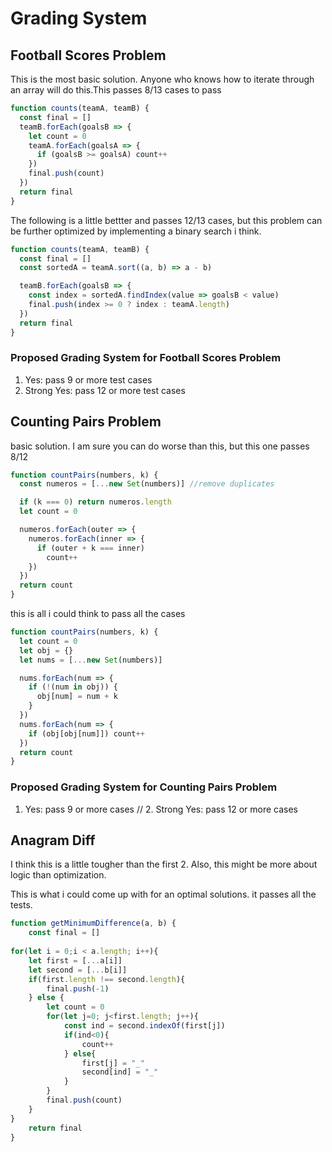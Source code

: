 # Grading System

## Football Scores Problem
This is the most basic solution. Anyone who knows how to iterate through an array will do this.This passes 8/13 cases to pass
```javascript
function counts(teamA, teamB) {
  const final = []
  teamB.forEach(goalsB => {
    let count = 0
    teamA.forEach(goalsA => {
      if (goalsB >= goalsA) count++
    })
    final.push(count)
  })
  return final
}
```

The following is a little bettter and passes 12/13 cases, but this problem can be further optimized by implementing a binary search i think. 
```javascript
function counts(teamA, teamB) {
  const final = []
  const sortedA = teamA.sort((a, b) => a - b)

  teamB.forEach(goalsB => {
    const index = sortedA.findIndex(value => goalsB < value)
    final.push(index >= 0 ? index : teamA.length)
  })
  return final
}
```
### Proposed Grading System for Football Scores Problem
1. Yes: pass 9 or more test cases
2. Strong Yes: pass 12 or more test cases

## Counting Pairs Problem

basic solution. I am sure you can do worse than this, but this one passes 8/12
```javascript
function countPairs(numbers, k) {
  const numeros = [...new Set(numbers)] //remove duplicates

  if (k === 0) return numeros.length
  let count = 0

  numeros.forEach(outer => {
    numeros.forEach(inner => {
      if (outer + k === inner)
        count++
    })
  })
  return count
}
```
this is all i could think to pass all the cases 
```javascript
function countPairs(numbers, k) {
  let count = 0
  let obj = {}
  let nums = [...new Set(numbers)]

  nums.forEach(num => {
    if (!(num in obj)) {
      obj[num] = num + k
    }
  })
  nums.forEach(num => {
    if (obj[obj[num]]) count++
  })
  return count
}
```
### Proposed Grading System for Counting Pairs Problem 
1. Yes: pass 9 or more cases
// 2. Strong Yes: pass 12 or more cases

## Anagram Diff
I think this is a little tougher than the first 2. Also, this might be more about logic than optimization. 

This is what i could come up with for an optimal solutions. it passes all the tests.
```javascript
function getMinimumDifference(a, b) {
    const final = []
    
for(let i = 0;i < a.length; i++){
    let first = [...a[i]]
    let second = [...b[i]]
    if(first.length !== second.length){
        final.push(-1)
    } else {
        let count = 0
        for(let j=0; j<first.length; j++){
            const ind = second.indexOf(first[j])
            if(ind<0){
                count++
            } else{
                first[j] = "_"
                second[ind] = "_"
            }
        }
        final.push(count)
    }
}
    return final
}
```






